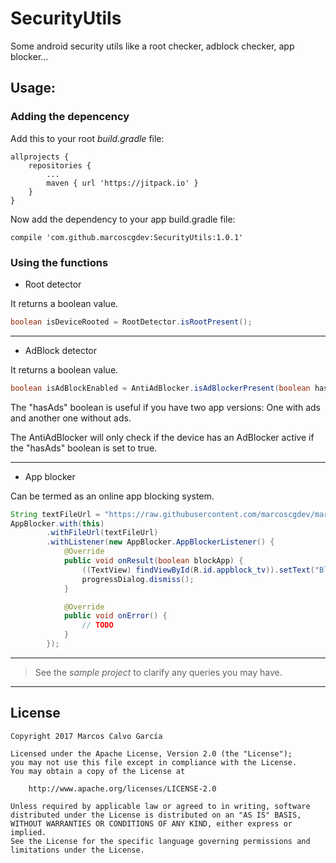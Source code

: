 # SecurityUtils
Some android security utils like a root checker, adblock checker, app blocker...

## Usage:

### Adding the depencency

Add this to your root *build.gradle* file:

```
allprojects {
    repositories {
        ...
        maven { url 'https://jitpack.io' }
    }
}
```

Now add the dependency to your app build.gradle file:

```
compile 'com.github.marcoscgdev:SecurityUtils:1.0.1'
```

### Using the functions

 - Root detector
 
 It returns a boolean value.
 
 ```java
 boolean isDeviceRooted = RootDetector.isRootPresent();
 ```
 
 ---
 
 - AdBlock detector
 
 It returns a boolean value.
 
 ```java
 boolean isAdBlockEnabled = AntiAdBlocker.isAdBlockerPresent(boolean hasAds);
 ```
 
 The "hasAds" boolean is useful if you have two app versions: One with ads and another one without ads.
 
 The AntiAdBlocker will only check if the device has an AdBlocker active if the "hasAds" boolean is set to true.
 
 ---
 
  - App blocker
  
Can be termed as an online app blocking system.

```java
String textFileUrl = "https://raw.githubusercontent.com/marcoscgdev/marcoscgdev.github.io/master/assets/sc_block.txt";
AppBlocker.with(this)
        .withFileUrl(textFileUrl)
        .withListener(new AppBlocker.AppBlockerListener() {
            @Override
            public void onResult(boolean blockApp) {
                ((TextView) findViewById(R.id.appblock_tv)).setText("Block app: " + blockApp);
                progressDialog.dismiss();
            }

            @Override
            public void onError() {
                // TODO
            }
        });
```

---
>See the *sample project* to clarify any queries you may have.

---

## License

```
Copyright 2017 Marcos Calvo García

Licensed under the Apache License, Version 2.0 (the "License");
you may not use this file except in compliance with the License.
You may obtain a copy of the License at

    http://www.apache.org/licenses/LICENSE-2.0

Unless required by applicable law or agreed to in writing, software
distributed under the License is distributed on an "AS IS" BASIS,
WITHOUT WARRANTIES OR CONDITIONS OF ANY KIND, either express or implied.
See the License for the specific language governing permissions and
limitations under the License.
```
